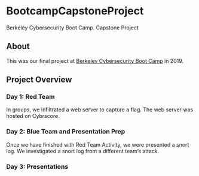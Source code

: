 # BootcampCapstoneProject

Berkeley Cybersecurity Boot Camp. Capstone Project

## About

This was our final project at [Berkeley Cybersecurity Boot Camp](https://bootcamp.berkeley.edu/cybersecurity/) in 2019.

## Project Overview

### Day 1: Red Team

In groups, we infiltrated a web server to capture a flag. The web server was hosted on Cybrscore.

### Day 2: Blue Team and Presentation Prep

Once we have finished with Red Team Activity, we were presented a snort log. We investigated a snort log from a different team’s attack.

### Day 3: Presentations

